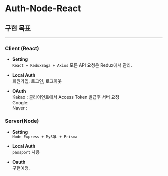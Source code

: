 # Auth-Node-React

## 구현 목표

---

### Client (React)

- **Setting**  
  `React + ReduxSaga + Axios`
  모든 API 요청은 Redux에서 관리.

- **Local Auth**  
  회원가입, 로그인, 로그아웃

- **OAuth**  
   Kakao : 클라이언트에서 Access Token 발급후 서버 요청  
   Google:  
  Naver :

### Server(Node)

- **Setting**  
  `Node Express + MySQL + Prisma`

- **Local Auth**  
  `passport` 사용

- **Oauth**  
  구현예정.
